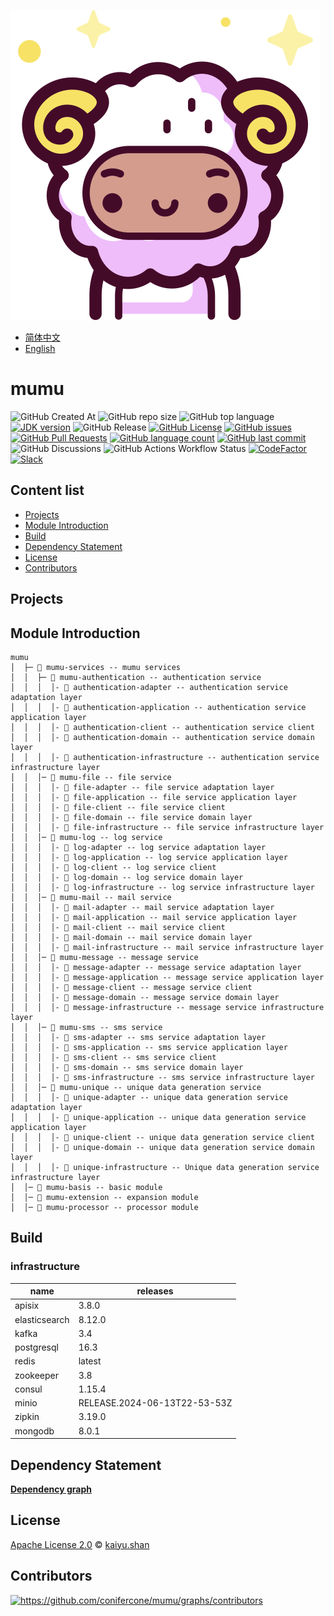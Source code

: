 ![mumu](./logo.svg)

- [简体中文](README.zh_CN.md)
- [English](README.md)

# mumu

![GitHub Created At](https://img.shields.io/github/created-at/conifercone/mumu)
![GitHub repo size](https://img.shields.io/github/repo-size/conifercone/mumu)
![GitHub top language](https://img.shields.io/github/languages/top/conifercone/mumu)
[![JDK version](https://img.shields.io/badge/JDK-21+-green.svg)](https://www.oracle.com/java/technologies/javase/jdk21-archive-downloads.html)
![GitHub Release](https://img.shields.io/github/v/release/conifercone/mumu)
[![GitHub License](https://img.shields.io/github/license/conifercone/mumu)](https://github.com/conifercone/mumu)
[![GitHub issues](https://img.shields.io/github/issues/conifercone/mumu)](https://github.com/conifercone/mumu/issues)
[![GitHub Pull Requests](https://img.shields.io/github/issues-pr/conifercone/mumu)](https://github.com/conifercone/mumu/pulls)
[![GitHub language count](https://img.shields.io/github/languages/count/conifercone/mumu)](https://github.com/conifercone/mumu)
[![GitHub last commit](https://img.shields.io/github/last-commit/conifercone/mumu/develop)](https://github.com/conifercone/mumu)
![GitHub Discussions](https://img.shields.io/github/discussions/conifercone/mumu)
![GitHub Actions Workflow Status](https://img.shields.io/github/actions/workflow/status/conifercone/mumu/dependency-submission.yml)
[![CodeFactor](https://www.codefactor.io/repository/github/conifercone/mumu/badge/develop)](https://www.codefactor.io/repository/github/conifercone/mumu/overview/develop)
[![Slack](https://img.shields.io/badge/Slack-Join%20Our%20Community-green)](https://join.slack.com/t/mumu-community/shared_invite/zt-2ov97fcpj-bFJZmpXSp5YZWSU9zD7S5g)

## Content list

- [Projects](#Projects)
- [Module Introduction](#module-introduction)
- [Build](#Build)
- [Dependency Statement](#dependency-statement)
- [License](#license)
- [Contributors](#contributors)

## Projects

## Module Introduction

```text
mumu
│  ├─ 📂 mumu-services -- mumu services
│  │  ├─ 📂 mumu-authentication -- authentication service
│  │  │  │- 📂 authentication-adapter -- authentication service adaptation layer
│  │  │  │- 📂 authentication-application -- authentication service application layer
│  │  │  │- 📂 authentication-client -- authentication service client
│  │  │  │- 📂 authentication-domain -- authentication service domain layer
│  │  │  │- 📂 authentication-infrastructure -- authentication service infrastructure layer
│  │  │─ 📂 mumu-file -- file service
│  │  │  │- 📂 file-adapter -- file service adaptation layer
│  │  │  │- 📂 file-application -- file service application layer
│  │  │  │- 📂 file-client -- file service client
│  │  │  │- 📂 file-domain -- file service domain layer
│  │  │  │- 📂 file-infrastructure -- file service infrastructure layer
│  │  │─ 📂 mumu-log -- log service
│  │  │  │- 📂 log-adapter -- log service adaptation layer
│  │  │  │- 📂 log-application -- log service application layer
│  │  │  │- 📂 log-client -- log service client
│  │  │  │- 📂 log-domain -- log service domain layer
│  │  │  │- 📂 log-infrastructure -- log service infrastructure layer
│  │  │─ 📂 mumu-mail -- mail service
│  │  │  │- 📂 mail-adapter -- mail service adaptation layer
│  │  │  │- 📂 mail-application -- mail service application layer
│  │  │  │- 📂 mail-client -- mail service client
│  │  │  │- 📂 mail-domain -- mail service domain layer
│  │  │  │- 📂 mail-infrastructure -- mail service infrastructure layer
│  │  │─ 📂 mumu-message -- message service
│  │  │  │- 📂 message-adapter -- message service adaptation layer
│  │  │  │- 📂 message-application -- message service application layer
│  │  │  │- 📂 message-client -- message service client
│  │  │  │- 📂 message-domain -- message service domain layer
│  │  │  │- 📂 message-infrastructure -- message service infrastructure layer
│  │  │─ 📂 mumu-sms -- sms service
│  │  │  │- 📂 sms-adapter -- sms service adaptation layer
│  │  │  │- 📂 sms-application -- sms service application layer
│  │  │  │- 📂 sms-client -- sms service client
│  │  │  │- 📂 sms-domain -- sms service domain layer
│  │  │  │- 📂 sms-infrastructure -- sms service infrastructure layer
│  │  │─ 📂 mumu-unique -- unique data generation service
│  │  │  │- 📂 unique-adapter -- unique data generation service adaptation layer
│  │  │  │- 📂 unique-application -- unique data generation service application layer
│  │  │  │- 📂 unique-client -- unique data generation service client
│  │  │  │- 📂 unique-domain -- unique data generation service domain layer
│  │  │  │- 📂 unique-infrastructure -- Unique data generation service infrastructure layer
│  │─ 📂 mumu-basis -- basic module
│  │─ 📂 mumu-extension -- expansion module
│  │─ 📂 mumu-processor -- processor module
```

## Build

### infrastructure

| name          | releases                     |
|---------------|------------------------------|
| apisix        | 3.8.0                        |
| elasticsearch | 8.12.0                       |
| kafka         | 3.4                          |
| postgresql    | 16.3                         |
| redis         | latest                       |
| zookeeper     | 3.8                          |
| consul        | 1.15.4                       |
| minio         | RELEASE.2024-06-13T22-53-53Z |
| zipkin        | 3.19.0                       |
| mongodb       | 8.0.1                        |

## Dependency Statement

[**Dependency graph**](https://github.com/conifercone/mumu/network/dependencies)

## License

[Apache License 2.0](LICENSE) © <a href="mailto:kaiyu.shan@outlook.com">kaiyu.shan</a>

## Contributors

<a href="https://github.com/conifercone/mumu/graphs/contributors">
  <img src="https://contrib.rocks/image?repo=conifercone/mumu"  alt="https://github.com/conifercone/mumu/graphs/contributors"/>
</a>
